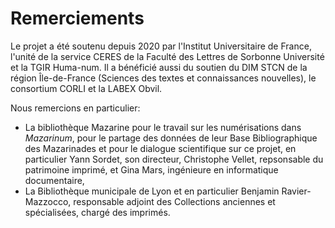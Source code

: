 # Remerciements

Le projet a été soutenu depuis 2020 par l'Institut Universitaire de France, l'unité de la service CERES de la Faculté des Lettres de Sorbonne Université et la TGIR Huma-num.
Il a bénéficié aussi du soutien du DIM STCN de la région Île-de-France (Sciences des textes et connaissances nouvelles), le consortium CORLI et la LABEX Obvil.

Nous remercions en particulier:
- La bibliothèque Mazarine pour le travail sur les numérisations dans *Mazarinum*, pour le partage des données de leur Base Bibliographique des Mazarinades et pour le dialogue scientifique sur ce projet, en particulier Yann Sordet, son directeur, Christophe Vellet, repsonsable du patrimoine imprimé, et Gina Mars, ingénieure en informatique documentaire,
- La Bibliothèque municipale de Lyon et en particulier Benjamin Ravier-Mazzocco, responsable adjoint des Collections anciennes et spécialisées, chargé des imprimés.
